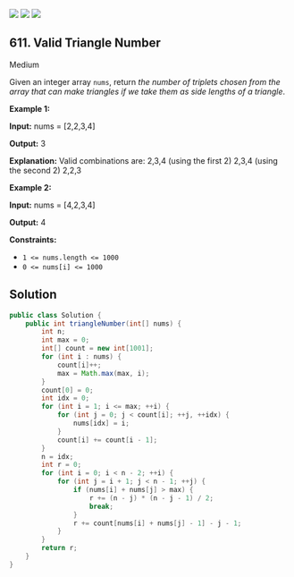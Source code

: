 [![](https://img.shields.io/github/stars/javadev/LeetCode-in-Java?label=Stars&style=flat-square)](https://github.com/javadev/LeetCode-in-Java)
[![](https://img.shields.io/github/forks/javadev/LeetCode-in-Java?label=Fork%20me%20on%20GitHub%20&style=flat-square)](https://github.com/javadev/LeetCode-in-Java/fork)
[![](https://img.shields.io/badge/-LeetCode%20in%20Kotlin-blue?style=flat-square)](https://github.com/javadev/LeetCode-in-Kotlin)

## 611\. Valid Triangle Number

Medium

Given an integer array `nums`, return _the number of triplets chosen from the array that can make triangles if we take them as side lengths of a triangle_.

**Example 1:**

**Input:** nums = [2,2,3,4]

**Output:** 3

**Explanation:** Valid combinations are: 2,3,4 (using the first 2) 2,3,4 (using the second 2) 2,2,3

**Example 2:**

**Input:** nums = [4,2,3,4]

**Output:** 4

**Constraints:**

*   `1 <= nums.length <= 1000`
*   `0 <= nums[i] <= 1000`

## Solution

```java
public class Solution {
    public int triangleNumber(int[] nums) {
        int n;
        int max = 0;
        int[] count = new int[1001];
        for (int i : nums) {
            count[i]++;
            max = Math.max(max, i);
        }
        count[0] = 0;
        int idx = 0;
        for (int i = 1; i <= max; ++i) {
            for (int j = 0; j < count[i]; ++j, ++idx) {
                nums[idx] = i;
            }
            count[i] += count[i - 1];
        }
        n = idx;
        int r = 0;
        for (int i = 0; i < n - 2; ++i) {
            for (int j = i + 1; j < n - 1; ++j) {
                if (nums[i] + nums[j] > max) {
                    r += (n - j) * (n - j - 1) / 2;
                    break;
                }
                r += count[nums[i] + nums[j] - 1] - j - 1;
            }
        }
        return r;
    }
}
```